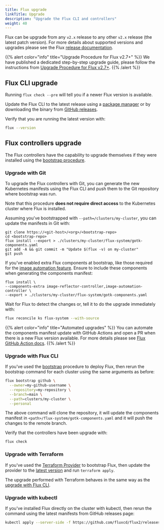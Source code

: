 ```yaml
---
title: Flux upgrade
linkTitle: Upgrade
description: "Upgrade the Flux CLI and controllers"
weight: 40
---
```


Flux can be upgrade from any `v2.x` release to any other `v2.x` release (the latest patch version).
For more details about supported versions and upgrades please see the Flux [release documentation](/flux/releases/).

{{% alert color="info" title="Upgrade Procedure for Flux v2.7+" %}}
We have published a dedicated step-by-step upgrade guide, please follow the instructions from [Upgrade Procedure for Flux v2.7+](https://github.com/fluxcd/flux2/discussions/5572).
{{% /alert %}}

## Flux CLI upgrade

Running `flux check --pre` will tell you if a newer Flux version is available.

Update the Flux CLI to the latest release using a [package manager](/flux/installation/) or by
downloading the binary from [GitHub releases](https://github.com/fluxcd/flux2/releases).

Verify that you are running the latest version with:

```sh
flux --version
```

## Flux controllers upgrade

The Flux controllers have the capability to upgrade themselves if they were installed using the
[bootstrap procedure](flux/installation/bootstrap/).

### Upgrade with Git

To upgrade the Flux controllers with Git, you can generate the new Kubernetes manifests using the
Flux CLI and push them to the Git repository where bootstrap was run.

Note that this procedure **does not require direct access** to the Kubernetes cluster where Flux is installed.

Assuming you've bootstrapped with `--path=/clusters/my-cluster`, you can update the manifests in Git with:

```shell
git clone https://<git-host>/<org>/<bootstrap-repo>
cd <bootstrap-repo>
flux install --export > ./clusters/my-cluster/flux-system/gotk-components.yaml
git add -A && git commit -m "Update $(flux -v) on my-cluster"
git push
```

If you've enabled extra Flux components at bootstrap,
like those required for the [image automation feature](/flux/guides/image-update/).
Ensure to include these components when generating the components manifest:

```shell
flux install \
--components-extra image-reflector-controller,image-automation-controller \
--export > ./clusters/my-cluster/flux-system/gotk-components.yaml
```

Wait for Flux to detect the changes or, tell it to do the upgrade immediately with:

```sh
flux reconcile ks flux-system --with-source
```

{{% alert color="info" title="Automated upgrades" %}}
You can automate the components manifest update with GitHub Actions
and open a PR when there is a new Flux version available.
For more details please see [Flux GitHub Action docs](/flux/flux-gh-action.md).
{{% /alert %}}

### Upgrade with Flux CLI

If you've used the [bootstrap](/flux/installation/bootstrap/) procedure to deploy Flux,
then rerun the bootstrap command for each cluster using the same arguments as before:

```sh
flux bootstrap github \
  --owner=my-github-username \
  --repository=my-repository \
  --branch=main \
  --path=clusters/my-cluster \
  --personal
```

The above command will clone the repository, it will update the components manifest in
`<path>/flux-system/gotk-components.yaml` and it will push the changes to the remote branch.

Verify that the controllers have been upgrade with:

```sh
flux check
```

### Upgrade with Terraform

If you've used the [Terraform Provider](https://github.com/fluxcd/terraform-provider-flux/) to bootstrap Flux,
then update the provider to the [latest version](https://github.com/fluxcd/terraform-provider-flux/releases)
and run `terraform apply`.

The upgrade performed with Terraform behaves in the same way as the [upgrade with Flux CLI](#upgrade-with-flux-cli).

### Upgrade with kubectl

If you've installed Flux directly on the cluster with kubectl,
then rerun the command using the latest manifests from GitHub releases page:

```sh
kubectl apply --server-side -f https://github.com/fluxcd/flux2/releases/latest/download/install.yaml
```
